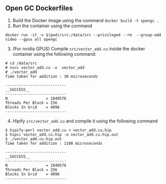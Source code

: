 ## Open GC Dockerfiles

1. Build the Docker image using the command `docker build -t opengc .`
2. Run the container using the command 
```
docker run -it -v $(pwd)/src:/data/src --privileged --rm  --group-add video --gpus all opengc
```
3. (For nvidia GPUS) Compile `src/vector_add.cu` inside the docker container using the following command:
```
# cd /data/src
# nvcc vector_add.cu -o  vector_add
# ./vector_add
Time taken for addition : 30 microseconds

---------------------------
__SUCCESS__
---------------------------
N                 = 1048576
Threads Per Block = 256
Blocks In Grid    = 4096
---------------------------
```
4. Hipify `src/vector_add.cu` and compile it using the following command
```
$ hipify-perl vector_add.cu > vector_add.cu.hip
$ hipcc vector_add.cu.hip -o vector_add.cu.hip.out
$ ./vector_add.cu.hip.out
Time taken for addition : 1108 microseconds

---------------------------
__SUCCESS__
---------------------------
N                 = 1048576
Threads Per Block = 256
Blocks In Grid    = 4096
---------------------------
```
